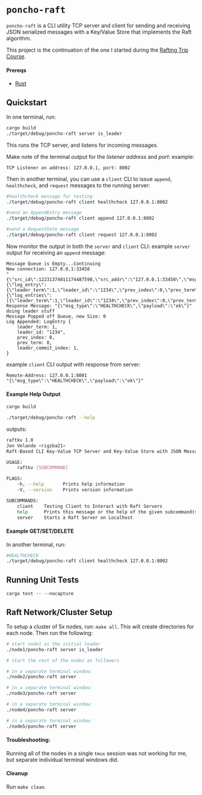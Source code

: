 # `poncho-raft`
`poncho-raft` is a CLI utility TCP server and client for sending and receiving JSON serialized messages with a Key/Value
Store that implements the Raft algorithm.

This project is the continuation of the one I started during the [Rafting Trip Course](https://dabeaz.com/raft.html).

#### Prereqs
- [Rust](https://www.rust-lang.org/tools/install)

## Quickstart

In one terminal, run:
```bash
cargo build
./target/debug/poncho-raft server is_leader
```
This runs the TCP server, and listens for incoming messages.

Make note of the terminal output for the _listener address_ and _port_:
example:
```shell
TCP Listener on address: 127.0.0.1, port: 8002
```

Then in another terminal, you can use a `client` CLI to issue `append`, `healthcheck`, and `request` messages to the running server:
```bash
#healthcheck message for testing
./target/debug/poncho-raft client healthcheck 127.0.0.1:8002

#send an AppendEntry message
./target/debug/poncho-raft client append 127.0.0.1:8002

#send a RequestVote message
./target/debug/poncho-raft client request 127.0.0.1:8002
```

Now monitor the output in both the `server` and `client` CLI:
example `server` output for receiving an `append` message:
```shell
Message Queue is Empty...Continuing
New connection: 127.0.0.1:33458
"{\"src_id\":12231374011174487598,\"src_addr\":\"127.0.0.1:33458\",\"msg_type\":\"APPEND_ENTRY\",\"payload\":{\"log_entry\":{\"leader_term\":1,\"leader_id\":\"1234\",\"prev_index\":0,\"prev_term\":0,\"leader_commit_index\":1},\"entries\":{\"log_entries\":[{\"leader_term\":1,\"leader_id\":\"1234\",\"prev_index\":0,\"prev_term\":0,\"leader_commit_index\":1}]}}}"
Response Message: "{\"msg_type\":\"HEALTHCHECK\",\"payload\":\"ok\"}"
doing leader stuff
Message Popped off Queue, new Size: 0
Log Appended: LogEntry {
    leader_term: 1,
    leader_id: "1234",
    prev_index: 0,
    prev_term: 0,
    leader_commit_index: 1,
}
```

example `client` CLI output with response from server:
```shell
Remote-Address: 127.0.0.1:8001
"{\"msg_type\":\"HEALTHCHECK\",\"payload\":\"ok\"}"
```


#### Example Help Output
```bash
cargo build

./target/debug/poncho-raft --help
```
outputs:
```bash
raftkv 1.0
Jon Velando <rigzba21>
Raft-Based CLI Key-Value TCP Server and Key-Value Store with JSON Messaging

USAGE:
    raftkv [SUBCOMMAND]

FLAGS:
    -h, --help       Prints help information
    -V, --version    Prints version information

SUBCOMMANDS:
    client    Testing Client to Interact with Raft Servers
    help      Prints this message or the help of the given subcommand(s)
    server    Starts a Raft Server on Localhost
```

#### Example GET/SET/DELETE
In another terminal, run:
```bash
#HEALTHCHECK
./target/debug/poncho-raft client healthcheck 127.0.0.1:8002
```

## Running Unit Tests
```shell
cargo test -- --nocapture
```

## Raft Network/Cluster Setup

To setup a cluster of 5x nodes, run: `make all`. This will create directories for each node. Then run the following:
```bash
# start node1 as the initial leader
./node1/poncho-raft server is_leader

# start the rest of the nodes as followers

# in a separate terminal window:
./node2/poncho-raft server

# in a separate terminal window:
./node3/poncho-raft server

# in a separate terminal window:
./node4/poncho-raft server

# in a separate terminal window:
./node5/poncho-raft server
```

#### Troubleshooting:
Running all of the nodes in a single `tmux` session was not working for me, but separate individual terminal windows did.

#### Cleanup

Run `make clean`.
